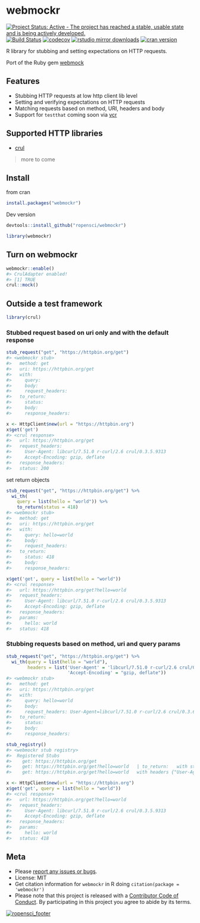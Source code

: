 webmockr
========



[![Project Status: Active - The project has reached a stable, usable state and is being actively developed.](http://www.repostatus.org/badges/latest/active.svg)](http://www.repostatus.org/#active)
[![Build Status](https://travis-ci.org/ropensci/webmockr.svg?branch=master)](https://travis-ci.org/ropensci/webmockr)
[![codecov](https://codecov.io/gh/ropensci/webmockr/branch/master/graph/badge.svg)](https://codecov.io/gh/ropensci/webmockr)
[![rstudio mirror downloads](http://cranlogs.r-pkg.org/badges/webmockr)](https://github.com/metacran/cranlogs.app)
[![cran version](https://www.r-pkg.org/badges/version/webmockr)](https://cran.r-project.org/package=webmockr)


R library for stubbing and setting expectations on HTTP requests.

Port of the Ruby gem [webmock](https://github.com/bblimke/webmock)


## Features

* Stubbing HTTP requests at low http client lib level
* Setting and verifying expectations on HTTP requests
* Matching requests based on method, URI, headers and body
* Support for `testthat` coming soon via [vcr](https://github.com/ropenscilabs/vcr)

## Supported HTTP libraries

* [crul](https://github.com/ropensci/crul)

> more to come

## Install

from cran


```r
install.packages("webmockr")
```

Dev version


```r
devtools::install_github("ropensci/webmockr")
```


```r
library(webmockr)
```

## Turn on webmockr


```r
webmockr::enable()
#> CrulAdapter enabled!
#> [1] TRUE
crul::mock()
```

## Outside a test framework


```r
library(crul)
```

### Stubbed request based on uri only and with the default response


```r
stub_request("get", "https://httpbin.org/get")
#> <webmockr stub> 
#>   method: get
#>   uri: https://httpbin.org/get
#>   with: 
#>     query: 
#>     body: 
#>     request_headers: 
#>   to_return: 
#>     status: 
#>     body: 
#>     response_headers:
```


```r
x <- HttpClient$new(url = "https://httpbin.org")
x$get('get')
#> <crul response> 
#>   url: https://httpbin.org/get
#>   request_headers: 
#>     User-Agent: libcurl/7.51.0 r-curl/2.6 crul/0.3.5.9313
#>     Accept-Encoding: gzip, deflate
#>   response_headers: 
#>   status: 200
```

set return objects


```r
stub_request("get", "https://httpbin.org/get") %>%
  wi_th(
    query = list(hello = "world")) %>%
    to_return(status = 418)
#> <webmockr stub> 
#>   method: get
#>   uri: https://httpbin.org/get
#>   with: 
#>     query: hello=world
#>     body: 
#>     request_headers: 
#>   to_return: 
#>     status: 418
#>     body: 
#>     response_headers:
```


```r
x$get('get', query = list(hello = "world"))
#> <crul response> 
#>   url: https://httpbin.org/get?hello=world
#>   request_headers: 
#>     User-Agent: libcurl/7.51.0 r-curl/2.6 crul/0.3.5.9313
#>     Accept-Encoding: gzip, deflate
#>   response_headers: 
#>   params: 
#>     hello: world
#>   status: 418
```

### Stubbing requests based on method, uri and query params


```r
stub_request("get", "https://httpbin.org/get") %>%
  wi_th(query = list(hello = "world"), 
        headers = list('User-Agent' = 'libcurl/7.51.0 r-curl/2.6 crul/0.3.6', 
                       'Accept-Encoding' = "gzip, deflate"))
#> <webmockr stub> 
#>   method: get
#>   uri: https://httpbin.org/get
#>   with: 
#>     query: hello=world
#>     body: 
#>     request_headers: User-Agent=libcurl/7.51.0 r-curl/2.6 crul/0.3.6, Accept-Encoding=gzip, deflate
#>   to_return: 
#>     status: 
#>     body: 
#>     response_headers:
```


```r
stub_registry()
#> <webmockr stub registry> 
#>  Registered Stubs
#>    get: https://httpbin.org/get 
#>    get: https://httpbin.org/get?hello=world   | to_return:   with status 418 
#>    get: https://httpbin.org/get?hello=world   with headers {"User-Agent":"libcurl/7.51.0 r-curl/2.6 crul/0.3.6","Accept-Encoding":"gzip, deflate"}
```


```r
x <- HttpClient$new(url = "https://httpbin.org")
x$get('get', query = list(hello = "world"))
#> <crul response> 
#>   url: https://httpbin.org/get?hello=world
#>   request_headers: 
#>     User-Agent: libcurl/7.51.0 r-curl/2.6 crul/0.3.5.9313
#>     Accept-Encoding: gzip, deflate
#>   response_headers: 
#>   params: 
#>     hello: world
#>   status: 418
```

## Meta

* Please [report any issues or bugs](https://github.com/ropensci/webmockr/issues).
* License: MIT
* Get citation information for `webmockr` in R doing `citation(package = 'webmockr')`
* Please note that this project is released with a [Contributor Code of Conduct](CONDUCT.md).
By participating in this project you agree to abide by its terms.

[![ropensci_footer](https://ropensci.org/public_images/github_footer.png)](https://ropensci.org)
